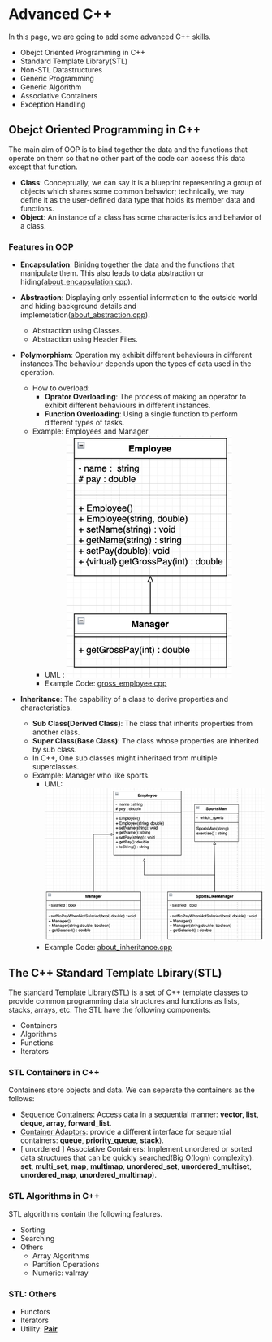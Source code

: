 # Advanced C++
In this page, we are going to add some advanced C++ skills. 
- Obejct Oriented Programming in C++
- Standard Template Library(STL)
- Non-STL Datastructures
- Generic Programming
- Generic Algorithm
- Associative Containers
- Exception Handling

## Obejct Oriented Programming in C++
The main aim of OOP is to bind together the data and the functions that operate on them so that no other part of the code can access this data except that function.

- __Class__: Conceptually, we can say it is a blueprint representing a group of objects which shares some common behavior; technically, we may define it as the user-defined data type that holds its member data and functions.
- __Object__: An instance of a class has some characteristics and behavior of a class.

### Features in OOP
- __Encapsulation__: Binidng together the data and the functions that manipulate them. This also leads to data abstraction or hiding([about_encapsulation.cpp](about_encapsulation.cpp)).
- __Abstraction__: Displaying only essential information to the outside world and hiding background details and implemetation([about_abstraction.cpp](about_abstraction.cpp)). 
    - Abstraction using Classes. 
    - Abstraction using Header Files.  
- __Polymorphism__: Operation my exhibit different behaviours in different instances.The behaviour depends upon the types of data used in the operation.
    - How to overload: 
        - __Oprator Overloading__: The process of making an operator to exhibit different behaviours in different instances.
        - __Function Overloading__: Using a single function to perform different types of tasks.
    - Example: Employees and Manager
        - UML : ![polymorphism_case1](polymorphism/emp_manager.png) 
        - Example Code: [gross_employee.cpp](polymorphism/about_polymorphism.cpp)
        

- __Inheritance__: The capability of a class to derive properties and characteristics. 
    - __Sub Class(Derived Class)__: The class that inherits properties from another class.
    - __Super Class(Base Class)__: The class whose properties are inherited by sub class.
    - In C++, One sub classes might inheritaed from multiple superclasses.
    - Example: Manager who like sports.
        - UML: ![inheritance](inheritance/inheritance.png)
        - Example Code: [about_inheritance.cpp](inheritance/about_inheritance.cpp)

## The C++ Standard Template Lbirary(STL)
The standard Template Library(STL) is a set of C++ template classes to provide common programming data structures and functions as lists, stacks, arrays, etc. The STL have the following components: 
 - Containers
 - Algorithms
 - Functions
 - Iterators

### STL Containers in C++
Containers store objects and data. We can seperate the containers as the follows:
- [Sequence Containers](stl/containers/sequence_containers/README.md): Access data in a sequential manner: __vector, list, deque, array, forward_list__.
- [Container Adaptors](stl/containers/container_adapters/README.md): provide a different interface for sequential containers: __queue__, __priority_queue__, __stack__).
- [ unordered ] Associative Containers: Implement unordered or sorted data structures that can be quickly searched(Big O(logn) complexity): __set__, __multi_set__, __map__, __multimap__, __unordered_set__, __unordered_multiset__, __unordered_map__, __unordered_multimap__).

### STL Algorithms in C++
STL algorithms contain the following features. 
- Sorting
- Searching
- Others
    - Array Algorithms
    - Partition Operations
    - Numeric: valrray

### STL: Others
- Functors
- Iterators
- Utility: [__Pair__](stl/containers/pair/README.md)